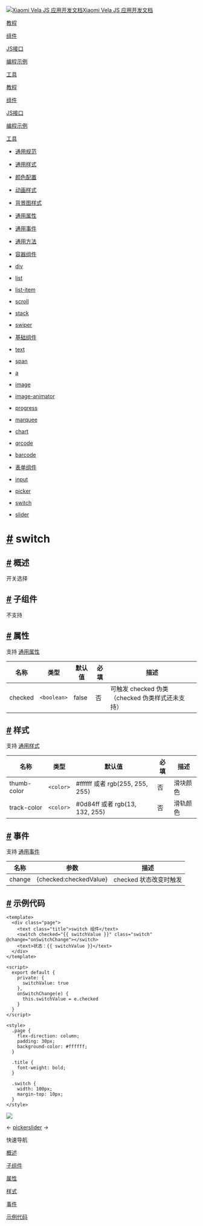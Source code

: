 [![Xiaomi Vela JS 应用开发文档](https://iot.mi.com/vela/quickapp/logo.png)Xiaomi Vela JS 应用开发文档](https://iot.mi.com/vela/quickapp/)

[教程](https://iot.mi.com/vela/quickapp/zh/guide/)

[组件](https://iot.mi.com/vela/quickapp/zh/components/)

[JS接口](https://iot.mi.com/vela/quickapp/zh/features/)

[编程示例](https://iot.mi.com/vela/quickapp/zh/samples/)

[工具](https://iot.mi.com/vela/quickapp/zh/tools/)

[教程](https://iot.mi.com/vela/quickapp/zh/guide/)

[组件](https://iot.mi.com/vela/quickapp/zh/components/)

[JS接口](https://iot.mi.com/vela/quickapp/zh/features/)

[编程示例](https://iot.mi.com/vela/quickapp/zh/samples/)

[工具](https://iot.mi.com/vela/quickapp/zh/tools/)

- [通用规范](https://iot.mi.com/vela/quickapp/zh/components/general/)

- [通用样式](https://iot.mi.com/vela/quickapp/zh/components/general/style.html)
- [颜色配置](https://iot.mi.com/vela/quickapp/zh/components/general/color.html)
- [动画样式](https://iot.mi.com/vela/quickapp/zh/components/general/animation-style.html)
- [背景图样式](https://iot.mi.com/vela/quickapp/zh/components/general/background-img-styles.html)
- [通用属性](https://iot.mi.com/vela/quickapp/zh/components/general/properties.html)
- [通用事件](https://iot.mi.com/vela/quickapp/zh/components/general/events.html)
- [通用方法](https://iot.mi.com/vela/quickapp/zh/components/general/methods.html)

- [容器组件](https://iot.mi.com/vela/quickapp/zh/components/container/)

- [div](https://iot.mi.com/vela/quickapp/zh/components/container/div.html)
- [list](https://iot.mi.com/vela/quickapp/zh/components/container/list.html)
- [list-item](https://iot.mi.com/vela/quickapp/zh/components/container/list-item.html)
- [scroll](https://iot.mi.com/vela/quickapp/zh/components/container/scroll.html)
- [stack](https://iot.mi.com/vela/quickapp/zh/components/container/stack.html)
- [swiper](https://iot.mi.com/vela/quickapp/zh/components/container/swiper.html)

- [基础组件](https://iot.mi.com/vela/quickapp/zh/components/basic/)

- [text](https://iot.mi.com/vela/quickapp/zh/components/basic/text.html)
- [span](https://iot.mi.com/vela/quickapp/zh/components/basic/span.html)
- [a](https://iot.mi.com/vela/quickapp/zh/components/basic/a.html)
- [image](https://iot.mi.com/vela/quickapp/zh/components/basic/image.html)
- [image-animator](https://iot.mi.com/vela/quickapp/zh/components/basic/image-animator.html)
- [progress](https://iot.mi.com/vela/quickapp/zh/components/basic/progress.html)
- [marquee](https://iot.mi.com/vela/quickapp/zh/components/basic/marquee.html)
- [chart](https://iot.mi.com/vela/quickapp/zh/components/basic/chart.html)
- [qrcode](https://iot.mi.com/vela/quickapp/zh/components/basic/qrcode.html)
- [barcode](https://iot.mi.com/vela/quickapp/zh/components/basic/barcode.html)

- [表单组件](https://iot.mi.com/vela/quickapp/zh/components/form/)

- [input](https://iot.mi.com/vela/quickapp/zh/components/form/input.html)
- [picker](https://iot.mi.com/vela/quickapp/zh/components/form/picker.html)
- [switch](https://iot.mi.com/vela/quickapp/zh/components/form/switch.html)
- [slider](https://iot.mi.com/vela/quickapp/zh/components/form/slider.html)

# [\#](https://iot.mi.com/vela/quickapp/zh/components/form/switch.html\#switch) switch

## [\#](https://iot.mi.com/vela/quickapp/zh/components/form/switch.html\#%E6%A6%82%E8%BF%B0) 概述

开关选择

## [\#](https://iot.mi.com/vela/quickapp/zh/components/form/switch.html\#%E5%AD%90%E7%BB%84%E4%BB%B6) 子组件

不支持

## [\#](https://iot.mi.com/vela/quickapp/zh/components/form/switch.html\#%E5%B1%9E%E6%80%A7) 属性

支持 [通用属性](https://iot.mi.com/vela/quickapp/zh/components/general/properties.html)

| 名称 | 类型 | 默认值 | 必填 | 描述 |
| --- | --- | --- | --- | --- |
| checked | `<boolean>` | false | 否 | 可触发 checked 伪类（checked 伪类样式还未支持） |

## [\#](https://iot.mi.com/vela/quickapp/zh/components/form/switch.html\#%E6%A0%B7%E5%BC%8F) 样式

支持 [通用样式](https://iot.mi.com/vela/quickapp/zh/components/general/style.html)

| 名称 | 类型 | 默认值 | 必填 | 描述 |
| --- | --- | --- | --- | --- |
| thumb-color | `<color>` | #ffffff 或者 rgb(255, 255, 255) | 否 | 滑块颜色 |
| track-color | `<color>` | #0d84ff 或者 rgb(13, 132, 255) | 否 | 滑轨颜色 |

## [\#](https://iot.mi.com/vela/quickapp/zh/components/form/switch.html\#%E4%BA%8B%E4%BB%B6) 事件

支持 [通用事件](https://iot.mi.com/vela/quickapp/zh/components/general/events.html)

| 名称 | 参数 | 描述 |
| --- | --- | --- |
| change | {checked:checkedValue} | checked 状态改变时触发 |

## [\#](https://iot.mi.com/vela/quickapp/zh/components/form/switch.html\#%E7%A4%BA%E4%BE%8B%E4%BB%A3%E7%A0%81) 示例代码

```
<template>
  <div class="page">
    <text class="title">switch 组件</text>
    <switch checked="{{ switchValue }}" class="switch" @change="onSwitchChange"></switch>
    <text>状态：{{ switchValue }}</text>
  </div>
</template>

<script>
  export default {
    private: {
      switchValue: true
    },
    onSwitchChange(e) {
      this.switchValue = e.checked
    }
  }
</script>

<style>
  .page {
    flex-direction: column;
    padding: 30px;
    background-color: #ffffff;
  }

  .title {
    font-weight: bold;
  }

  .switch {
    width: 100px;
    margin-top: 10px;
  }
</style>

```

![](https://iot.mi.com/vela/quickapp/assets/img/switch.9fcb7b6a.gif)

←
[picker](https://iot.mi.com/vela/quickapp/zh/components/form/picker.html)[slider](https://iot.mi.com/vela/quickapp/zh/components/form/slider.html)
→


快速导航

[概述](https://iot.mi.com/vela/quickapp/zh/components/form/switch.html#%E6%A6%82%E8%BF%B0 "概述")

[子组件](https://iot.mi.com/vela/quickapp/zh/components/form/switch.html#%E5%AD%90%E7%BB%84%E4%BB%B6 "子组件")

[属性](https://iot.mi.com/vela/quickapp/zh/components/form/switch.html#%E5%B1%9E%E6%80%A7 "属性")

[样式](https://iot.mi.com/vela/quickapp/zh/components/form/switch.html#%E6%A0%B7%E5%BC%8F "样式")

[事件](https://iot.mi.com/vela/quickapp/zh/components/form/switch.html#%E4%BA%8B%E4%BB%B6 "事件")

[示例代码](https://iot.mi.com/vela/quickapp/zh/components/form/switch.html#%E7%A4%BA%E4%BE%8B%E4%BB%A3%E7%A0%81 "示例代码")